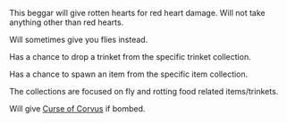 This beggar will give rotten hearts for red heart damage.
Will not take anything other than red hearts.

Will sometimes give you flies instead.

Has a chance to drop a trinket from the specific trinket collection.

Has a chance to spawn an item from the specific item collection.

The collections are focused on fly and rotting food related items/trinkets.

Will give [Curse of Corvus](/docs/curses/Curse%20of%20Corvus/idea.md) if bombed.